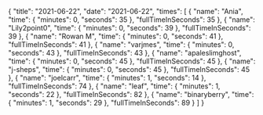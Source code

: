 {
  "title": "2021-06-22",
  "date": "2021-06-22",
  "times": [
    {
      "name": "Ania",
      "time": {
        "minutes": 0,
        "seconds": 35
      },
      "fullTimeInSeconds": 35
    },
    {
      "name": "Lily2point0",
      "time": {
        "minutes": 0,
        "seconds": 39
      },
      "fullTimeInSeconds": 39
    },
    {
      "name": "Rowan M",
      "time": {
        "minutes": 0,
        "seconds": 41
      },
      "fullTimeInSeconds": 41
    },
    {
      "name": "varjmes",
      "time": {
        "minutes": 0,
        "seconds": 43
      },
      "fullTimeInSeconds": 43
    },
    {
      "name": "apaleslimghost",
      "time": {
        "minutes": 0,
        "seconds": 45
      },
      "fullTimeInSeconds": 45
    },
    {
      "name": "j-sheps",
      "time": {
        "minutes": 0,
        "seconds": 45
      },
      "fullTimeInSeconds": 45
    },
    {
      "name": "joelcarr",
      "time": {
        "minutes": 1,
        "seconds": 14
      },
      "fullTimeInSeconds": 74
    },
    {
      "name": "leaf",
      "time": {
        "minutes": 1,
        "seconds": 22
      },
      "fullTimeInSeconds": 82
    },
    {
      "name": "binaryberry",
      "time": {
        "minutes": 1,
        "seconds": 29
      },
      "fullTimeInSeconds": 89
    }
  ]
}